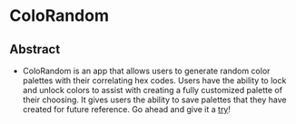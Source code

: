 # ColoRandom
## Abstract
-  ColoRandom is an app that allows users to generate random color palettes with their correlating hex codes. Users have the ability to lock and unlock colors to assist with creating a fully customized palette of their choosing. It gives users the ability to save palettes that they have created for future reference. Go ahead and give it a [try](https://lseward0421.github.io/ColoRandom/)!